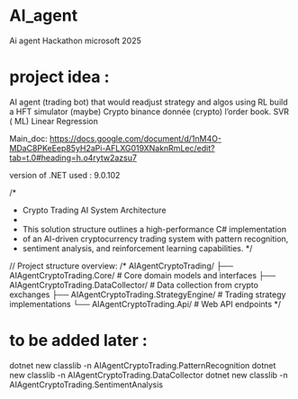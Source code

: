 # AI_agent
Ai agent Hackathon microsoft 2025


# project idea : 
AI agent (trading bot) that would readjust strategy and algos using RL 
build a HFT simulator (maybe)
Crypto binance donnée (crypto) l’order book. 
SVR ( ML)
Linear Regression

Main_doc:
https://docs.google.com/document/d/1nM4O-MDaC8PKeEep85yH2aPi-AFLXG019XNaknRmLec/edit?tab=t.0#heading=h.o4rytw2azsu7

version of .NET used : 9.0.102

/*
 * Crypto Trading AI System Architecture
 * 
 * This solution structure outlines a high-performance C# implementation
 * of an AI-driven cryptocurrency trading system with pattern recognition,
 * sentiment analysis, and reinforcement learning capabilities.
 */

// Project structure overview:
/*
AIAgentCryptoTrading/
├── AIAgentCryptoTrading.Core/             # Core domain models and interfaces
├── AIAgentCryptoTrading.DataCollector/    # Data collection from crypto exchanges
├── AIAgentCryptoTrading.StrategyEngine/   # Trading strategy implementations
└── AIAgentCryptoTrading.Api/              # Web API endpoints
*/
# to be added later :
dotnet new classlib -n AIAgentCryptoTrading.PatternRecognition
dotnet new classlib -n AIAgentCryptoTrading.DataCollector
dotnet new classlib -n AIAgentCryptoTrading.SentimentAnalysis
